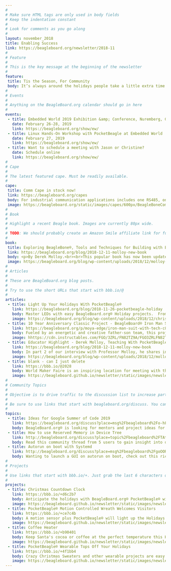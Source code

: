 ```yaml
---
# 
# Make sure HTML tags are only used in body fields
# Keep the indentation constant
# 
# Look for comments as you go along
#
layout: november_2018
title: Enabling Success
link: https://beagleboard.org/newsletter/2018-11
#
# Feature
#
# This is the key message at the beginning of the newsletter
#
feature:
 title: Tis the Season, For Community
 body: It’s always around the holidays people take a little extra time to express gratitude and also excitement about the upcoming year. We here at BeagleBoard.org want to say <b>Thanks!</b> too.  <a href="https://www.youtube.com/watch?v=_akd9dRLTbs"> Thanks for celebrating 10 years of community building with us</a> and embracing our development platforms with your creative minds.  Thanks for supporting BeagleBoard.org’s OpenSource hardware and software vision allowing us to continue to learn and grow.</p>In 2019 we are excited to help expand the potential of OpenSource hardware and software, help educators get function-able materials into the classrooms, and to help industry leaders actualize their goals.  We would love to hear about your ideas for the new year and how BeagleBoard.org can help.</p>Join us at one of the many meet-ups or conferences in 2019, starting with Embedded World in Germany in February or email me at <a href="christi@beagleboard.org">christi@beagleboard.org</a> <br>&mdash;<strong>Christine Long</strong>, <em>Executive Director</em></p>
#
# Events
#
# Anything on the BeagleBoard.org calendar should go in here
#
events:
 - title: Embedded World 2019 Exhibition &amp; Conference, Nuremberg, Germany
   date: February 26-28, 2019 
   link: https://beagleboard.org/show/ew/
 - title: Linux Hands-On Workshop with PocketBeagle at Embedded World
   date: February 27, 2019 
   link: https://beagleboard.org/show/ew/
 - title: Want to schedule a meeting with Jason or Christine?
   date: Schedule online
   link: https://beagleboard.org/show/ew/
#
# Cape
#
# The latest featured cape. Must be readily available.
#
cape:
 title: Comm Cape in stock now!
 link: https://beagleboard.org/capes
 body: For industrial communication applications includes one RS485, one CAN, two analog 4–20 mA current loops, and two 3A 50V interfaces
 image: https://beagleboard.org/static/images/capes/600px/BeagleBoneCommsCapeA2_Top.png
#
# Book
#
# Highlight a recent Beagle book. Images are currently 80px wide.
# 
# TODO: We should probably create an Amazon Smile affiliate link for future books.
#
book:
 title: Exploring BeagleBone®, Tools and Techniques for Building with Embedded Linux, 2nd Edition
 link: https://beagleboard.org/blog/2018-12-11-molloy-new-book
 body: <p>By Derek Molloy.<br><br>This popular book has now been updated to include both the PocketBeagle® and BeagleBone® Wireless in a second edition 20% larger than the first while detailing more well explained examples and applications.</p>
 image: https://beagleboard.org/blog/wp-content/uploads/2018/12/molloy-new-book-1.jpg
#
# Articles
#
# These are BeagleBoard.org blog posts.
#
# Try to use the short URLs that start with bbb.io/@
#
articles:
 - title: Light Up Your Holidays With PocketBeagle®
   link: https://beagleboard.org/blog/2018-11-26-pocketbeagle-holiday
   body: Master LEDs with easy BeagleBoard.org® Holiday projects.  From simple strands and matrices to complete home installations, a variety of programming methods help you get started.
   image: https://beagleboard.org/blog/wp-content/uploads/2018/12/christmas-beagle-300x250.png
 - title: 10 Year Anniversary Classic Project - BeagleBoard® Iron Man Suit Has 7 Million Viewers and Counting
   link: https://beagleboard.org/p/moya-edge/iron-man-suit-with-tech-c8381c
   body: Fueled by an energetic and creative father-son team, this project from 2008 brings engineering into superhero status.
   image: hhttps://cdn.instructables.com/FGO/3ZRL/FN82TZ9A/FGO3ZRLFN82TZ9A.LARGE.jpg?auto=webp&width=467
 - title: Educator Highlight - Derek Molloy, Teaching With PocketBeagle® and More With New Book Edition
   link: https://beagleboard.org/blog/2018-12-11-molloy-new-book
   body: In part 2 of our interview with Professor Molloy, he shares insights in choosing and incorporating new hardware into the classroom as well as revealing a new book revision, the first to incorporate PocketBeagle®.
   image: https://beagleboard.org/blog/wp-content/uploads/2018/12/molloy-new-book-1.jpg
 - title: blank - can I just delete
   link: https://bbb.io/@2028
   body: World Maker Faire is an inspiring location for meeting with the BeagleBoard.org<sup>®</sup> community.  Check out the demos, talks and celebrations we shared.  Get started with PocketBeagle<sup>®</sup> using the educational workshop materials.
   image: https://beagleboard.github.io/newsletter/static/images/newsletter-2018-11_0003.jpg
#
# Community Topics
#
# Objective is to drive traffic to the discussion list to increase participation.
#
# Be sure to use links that start with beagleboard.org/discuss. You can grab the links from there.
#
topics:
 - title: Ideas for Google Summer of Code 2019
   link: https://beagleboard.org/discuss?place=msg%2Fbeagleboard%2Fo-hFtWPUPeM%2FaiC1hDPnBQAJ
   body: BeagleBoard.org® is looking for mentors and project ideas for Google Summer of Code 2019,  Join us!
 - title: How to use Reserved Memory in Device Tree
   link: http://beagleboard.org/discuss?place=topic%2Fbeagleboard%2FTAt0FWV5nxk%2Fdiscussion
   body: Read this community thread from 5 users to gain insight into device tree use.
 - title: Autorun on boot with Systemd
   link: http://beagleboard.org/discuss?place=msg%2Fbeagleboard%2FgoOORlttd2c%2FJtNjeXlmCAAJ
   body: Wanting to launch a GUI on autorun on boot, check out this rich discussion with 4 members
#
# Projects
#
# Use links that start with bbb.io/+. Just grab the last 6 characters of the project URL to put at the end.
#
projects:
 - title: Christmas Countdown Clock
   link: https://bbb.io/+d6c2b7
   body: Anticipate the holidays with BeagleBoard.org® PocketBeagle® with PocketScroller Cape, Falcon Player (FPP) and an RGB LED Matrix.
   image: https://beagleboard.github.io/newsletter/static/images/newsletter-2018-11_0004.JPG
 - title: PocketBeagle® Motion Controlled Wreath Welcomes Visitors
   link: https://bbb.io/+ce7c4b
   body: A motion sensor plus PocketBeagle® will light up the Holidays when visitors arrive. This phython project is a great starter to build on.
   image: https://beagleboard.github.io/newsletter/static/images/newsletter-2018-11_0005.jpg
 - title: Coffee Heater
   link: https://bbb.io/+b90401
   body: Keep Santa's cocoa or coffee at the perfect temperature this Holiday Season by building your own drink warmer with PocketBeagle®
   image: https://beagleboard.github.io/newsletter/static/images/newsletter-2018-11_0006.png
 - title: PocketBeagle® Wearable Tops Off Your Holidays
   link: https://bbb.io/+4f1bb4
   body: Crazy Christmas Sweaters and other wearable projects are easy to make thanks to the small size and price of PocketBeagle®
   image: https://beagleboard.github.io/newsletter/static/images/newsletter-2018-11_0007.jpg
---
```

